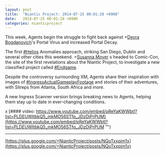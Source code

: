 ```yaml
---
layout: post
title:  "Niantic Project: 2014-07-25 00:01:28 +0900"
date:   2014-07-25 00:01:28 +0900
categories: nianticproject
---
```

This week, Agents begin the struggle to fight back against +[Devra Bogdanovich](https://plus.google.com/102598577258553073047 "")'s Portal Virus and increased Portal Decay. 

The first [#Helios](https://plus.google.com/s/%23Helios "") Anomalies approach, striking San Diego, Dublin and several other cities this weekend. +[Susanna Moyer](https://plus.google.com/101560858827970533247 "") s headed to Comic-Con, the site of the first revelations about the Niantic Project, to investigate a new classified project called [#Endgame](https://plus.google.com/s/%23Endgame ""). 

Despite the controversy surrounding XM, Agents share their inspiration with images of [#IngressActualGameplayFootage](https://plus.google.com/s/%23IngressActualGameplayFootage "") and stories of their adventures, with Sitreps from Atlanta, South Africa and more.

A new Ingress Scanner version brings breaking news to Agents, helping them stay up to date in ever-changing conditions.

x
[#### video: https://www.youtube.com/embed/pReYaKWWbtI?list=PLDEUWItbkQ5_mkMO56STfp_JDzDiPrPUM](https://www.youtube.com/embed/pReYaKWWbtI?list=PLDEUWItbkQ5_mkMO56STfp_JDzDiPrPUM "")
- - -
[https://plus.google.com/+NianticProject/posts/NQoTxxpim1x](https://plus.google.com/+NianticProject/posts/NQoTxxpim1x)
